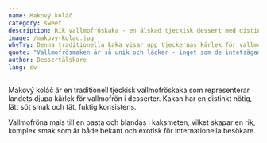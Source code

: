 ```yaml
---
name: Makový koláč
category: sweet
description: Rik vallmofröskaka - en älskad tjeckisk dessert med distinkt nötig smak
image: /makovy-kolac.jpg
whyTry: Denna traditionella kaka visar upp tjeckernas kärlek för vallmofrön med sin rika, nötiga smak och täta, fuktiga konsistens.
quote: "Vallmofrösmaken är så unik och läcker - inget som de intetsägande kakorna hemma!"
author: Dessertälskare
lang: sv
---
```


Makový koláč är en traditionell tjeckisk vallmofröskaka som representerar landets djupa kärlek för vallmofrön i desserter. Kakan har en distinkt nötig, lätt söt smak och tät, fuktig konsistens.

Vallmofröna mals till en pasta och blandas i kaksmeten, vilket skapar en rik, komplex smak som är både bekant och exotisk för internationella besökare.